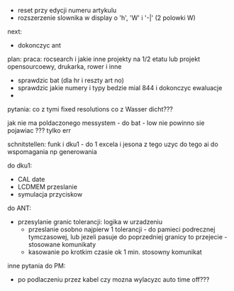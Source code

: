 - reset przy edycji numeru artykulu
- rozszerzenie slownika w display o 'h', 'W' i '-|' (2 polowki W)

next:
- dokonczyc ant

plan:
praca: rocsearch i jakie inne projekty na 1/2 etatu lub  projekt opensourcoewy, drukarka, rower i inne
- sprawdzic bat (dla hr i reszty art no)
- sprawdzic jakie numery i typy bedzie mial 844 i dokonczyc ewaluacje
- 

pytania: co z tymi fixed resolutions
co z Wasser dicht???


jak nie ma poldaczonego messystem - do bat - low nie powinno sie pojawiac ??? tylko err




schnitstellen:
funk i dku1 - do 1 excela i  jesona z tego
uzyc do tego ai do wspomagania np generowania


do dku1:
- CAL date
- LCDMEM przeslanie
- symulacja przyciskow

do ANT:
- przesylanie granic tolerancji: logika w urzadzeniu
	- przeslanie osobno najpierw 1 tolerancji - do pamieci podrecznej tymczasowej, lub jezeli pasuje do poprzedniej granicy to przejecie - stosowane komunikaty
	- kasowanie po krotkim czasie ok 1 min. stosowny komunikat

inne pytania do PM:
- po podlaczeniu przez kabel czy mozna wylacyzc auto time off???